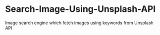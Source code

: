 # Search-Image-Using-Unsplash-API

Image search engine which fetch images using keywords from Unsplash API
